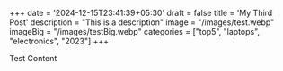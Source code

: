 +++
date = '2024-12-15T23:41:39+05:30'
draft = false
title = 'My Third Post'
description = "This is a description"
image = "/images/test.webp"
imageBig = "/images/testBig.webp"
categories = ["top5", "laptops", "electronics", "2023"]
+++

Test Content